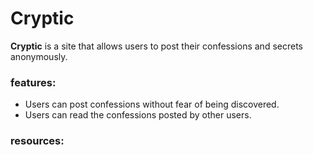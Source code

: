 # Cryptic

__Cryptic__ is a site that allows users to post their confessions and secrets anonymously.

### features:
- Users can post confessions without fear of being discovered.
- Users can read the confessions posted by other users.

### resources: